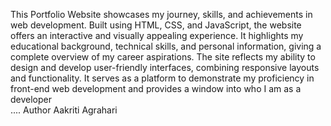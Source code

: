 This Portfolio Website showcases my journey, skills, and achievements in web development. Built using HTML, CSS, and JavaScript, the website offers an interactive and visually appealing experience. It highlights my educational background, technical skills, and personal information, giving a complete overview of my career aspirations. The site reflects my ability to design and develop user-friendly interfaces, combining responsive layouts and functionality. It serves as a platform to demonstrate my proficiency in front-end web development and provides a window into who I am as a developer <br>.... Author Aakriti Agrahari 

